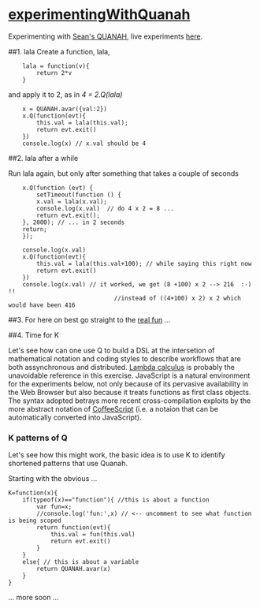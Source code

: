 [experimentingWithQuanah](https://jonasalmeida.github.io/experimentingWithQuanah)
=====

Experimenting with [Sean's QUANAH](https://qmachine.github.io/quanah/), live experiments [here](https://jonasalmeida.github.io/experimentingWithQuanah).

##1. lala
Create a function, lala,

		lala = function(v){
			return 2*v
		}

and apply it to 2, as in *4 = 2.Q(lala)*

		x = QUANAH.avar({val:2})
		x.Q(function(evt){
			this.val = lala(this.val); 
			return evt.exit()
		})
		console.log(x) // x.val should be 4

##2. lala after a while

Run lala again, but only after something that takes a couple of seconds

		x.Q(function (evt) {
    		setTimeout(function () {
        	x.val = lala(x.val);
        	console.log(x.val)  // do 4 x 2 = 8 ...
        	return evt.exit();
    	}, 2000); // ... in 2 seconds
    	return;
		});

		console.log(x.val)
		x.Q(function(evt){
    		this.val = lala(this.val+100); // while saying this right now 
    		return evt.exit()
		})
		console.log(x.val) // it worked, we get (8 +100) x 2 --> 216  :-) !!
								  //instead of ((4+100) x 2) x 2 which would have been 416

##3. For here on best go straight to the [real fun](https://github.com/jonasalmeida/experimentingWithQuanah/blob/gh-pages/experimentingWithQuanah.js)
...

##4. Time for K

Let's see how can one use Q to build a DSL at the intersetion of mathematical notation and coding styles to describe workflows that are both assynchronous and distributed. [Lambda calculus](http://en.wikipedia.org/wiki/Lambda_calculus) is probably the unavoidable reference in this exercise. JavaScript is a natural environment for the experiments below, not only because of its pervasive availability in the Web Browser but also because it treats functions as first class objects. The syntax adopted betrays more recent cross-compilation exploits by the more abstract notation of [CoffeeScript](http://en.wikipedia.org/wiki/CoffeeScript) (i.e. a notaion that can be automatically converted into JavaScript).

### K patterns of Q
Let's see how this might work, the basic idea is to use K to identify shortened patterns that use Quanah.

Starting with the obvious ...

	K=function(x){
    	if(typeof(x)=="function"){ //this is about a function
        	var fun=x;
        	//console.log('fun:',x) // <-- uncomment to see what function is being scoped
        	return function(evt){ 
            	this.val = fun(this.val)
            	return evt.exit()
        	}
    	}
    	else{ // this is about a variable
        	return QUANAH.avar(x)
    	}
	}
... more soon ...
